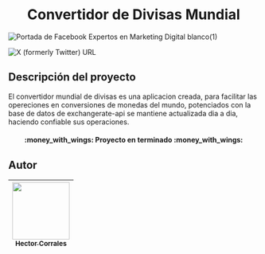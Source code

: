 <h1 align="center"> Convertidor de Divisas Mundial </h1>

![Portada de Facebook Expertos en Marketing Digital blanco(1)](https://github.com/HcorralesA/ConvertidorDeMoneda/assets/158204062/e39e9c72-516b-4291-844f-514fe58c992f)

<img alt="X (formerly Twitter) URL" src="https://img.shields.io/twitter/url?url=https%3A%2F%2Fx.com%2FHectorCorra1es%3Fs%3D09">

## Descripción del proyecto 
<p>El convertidor mundial de divisas es una aplicacion creada, para facilitar las opereciones en conversiones de monedas del mundo, potenciados con la base de datos de exchangerate-api se mantiene actualizada dia a dia, haciendo confiable sus operaciones.</p>

<h4 align="center">
:money_with_wings: Proyecto en terminado :money_with_wings:
</h4>


## Autor

| [<img src="https://avatars.githubusercontent.com/u/158204062?s=400&u=4b606f6e8c559976688f4c773aaaf0310c65c344&v=4" width=115><br><sub>Hector Corrales</sub>](https://github.com/HcorralesA) |  
| :---: |
